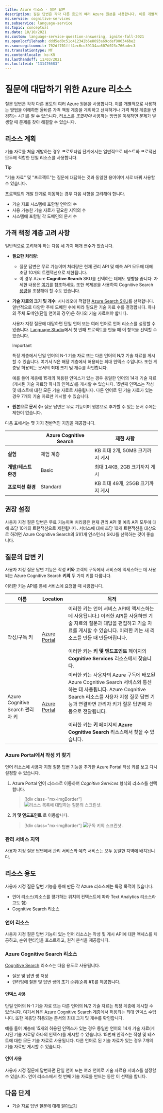 ```yaml
---
title: Azure 리소스 - 질문 답변
description: 질문 답변은 각각 다른 용도의 여러 Azure 원본을 사용합니다. 이를 개별적으로 사용하는 방법을 이해하면 올바른 가격 책정 계층을 계획하고 선택하거나 가격 책정 계층을 변경하는 시기를 알 수 있습니다. 이를 결합하여 사용하는 방법을 이해하면 문제 발생 시 해당 문제를 찾아 해결할 수 있습니다.
ms.service: cognitive-services
ms.subservice: language-service
ms.topic: conceptual
ms.date: 10/10/2021
ms.custom: language-service-question-answering, ignite-fall-2021
ms.openlocfilehash: ddd5ed0c51c412342b6e8093a69cdef900346be2
ms.sourcegitcommit: 702df701fff4ec6cc39134aa607d023c766adec3
ms.translationtype: MT
ms.contentlocale: ko-KR
ms.lasthandoff: 11/03/2021
ms.locfileid: "131476683"
---
```

# <a name="azure-resources-for-question-answering"></a>질문에 대답하기 위한 Azure 리소스

질문 답변은 각각 다른 용도의 여러 Azure 원본을 사용합니다. 이를 개별적으로 사용하는 방법을 이해하면 올바른 가격 책정 계층을 계획하고 선택하거나 가격 책정 계층을 변경하는 시기를 알 수 있습니다. 리소스를 _조합하여_ 사용하는 방법을 이해하면 문제가 발생할 때 문제를 찾아 해결할 수 있습니다.

## <a name="resource-planning"></a>리소스 계획

기술 자료를 처음 개발하는 경우 프로토타입 단계에서는 일반적으로 테스트와 프로덕션 모두에 적합한 단일 리소스를 사용합니다.

> [!TIP]
> "기술 자료" 및 "프로젝트"는 질문에 대답하는 것과 동일한 용어이며 서로 바꿔 사용할 수 있습니다.

프로젝트의 개발 단계로 이동하는 경우 다음 사항을 고려해야 합니다.

* 기술 자료 시스템에 포함될 언어의 수
* 사용 가능한 기술 자료가 필요한 지역의 수
* 시스템에 포함될 각 도메인의 문서 수

## <a name="pricing-tier-considerations"></a>가격 책정 계층 고려 사항

일반적으로 고려해야 하는 다음 세 가지 매개 변수가 있습니다.

* **필요한 처리량**:
    * 질문 답변은 무료 기능이며 처리량은 현재 관리 API 및 예측 API 모두에 대해 초당 10개의 트랜잭션으로 제한됩니다.
    * 이 경우 Azure **Cognitive Search** SKU를 선택하는 데에도 영향을 줍니다. 자세한 내용은 [여기](../../../../search/search-sku-tier.md)를 참조하세요. 또한 복제본을 사용하여 Cognitive Search [용량](../../../../search/search-capacity-planning.md)을 조정해야 할 수도 있습니다.

* **기술 자료의 크기 및 개수**: 시나리오에 적합한 [Azure Search SKU](https://azure.microsoft.com/pricing/details/search/)를 선택합니다. 일반적으로 다양한 주체 도메인 수에 따라 필요한 기술 자료 수를 결정합니다. 하나의 주체 도메인(단일 언어의 경우)은 하나의 기술 자료여야 합니다.

    사용자 지정 질문에 대답하면 단일 언어 또는 여러 언어로 언어 리소스를 설정할 수 있습니다. [Language Studio](https://language.azure.com/)에서 첫 번째 프로젝트를 만들 때 이 항목을 선택할 수 있습니다.

    > [!IMPORTANT]
    > 특정 계층에서 단일 언어의 N-1 기술 자료 또는 다른 언어의 N/2 기술 자료를 게시할 수 있습니다. 여기서 N은 해당 계층에서 허용되는 최대 인덱스 수입니다. 또한 계층당 허용되는 문서의 최대 크기 및 개수를 확인합니다.

    예를 들어 계층에 15개의 허용된 인덱스가 있는 경우 동일한 언어의 14개 기술 자료(게시된 기술 자료당 하나의 인덱스)를 게시할 수 있습니다. 15번째 인덱스는 작성 및 테스트에 대한 모든 기술 자료로 사용됩니다. 다른 언어로 된 기술 자료가 있는 경우 7개의 기술 자료만 게시할 수 있습니다.

* **원본으로 문서 수:** 질문 답변은 무료 기능이며 원본으로 추가할 수 있는 문서 수에는 제한이 없습니다. 

다음 표에서는 몇 가지 전반적인 지침을 제공합니다.

|                            |Azure Cognitive Search | 제한 사항                      |
| -------------------------- |------------ | -------------------------------- |
| **실험**        |체험 계층    | KB 최대 2개, 50MB 크기까지 게시  |
| **개발/테스트 환경**   |Basic        | 최대 14KB, 2GB 크기까지 게시    |
| **프로덕션 환경** |Standard     | KB 최대 49개, 25GB 크기까지 게시 |

## <a name="recommended-settings"></a>권장 설정

사용자 지정 질문 답변은 무료 기능이며 처리량은 현재 관리 API 및 예측 API 모두에 대해 초당 10개의 트랜잭션으로 제한됩니다. 서비스에 대해 초당 10개 트랜잭션을 대상으로 하려면 Azure Cognitive Search의 S1(1개 인스턴스) SKU를 선택하는 것이 좋습니다.

## <a name="keys-in-question-answering"></a>질문의 답변 키

사용자 지정 질문 답변 기능은 작성 **키와** 고객의 구독에서 서비스에 액세스하는 데 사용되는 Azure Cognitive Search **키의** 두 가지 키를 다룹니다.

이러한 키는 API를 통해 서비스에 요청할 때 사용합니다.

|이름|Location|목적|
|--|--|--|
|작성/구독 키|[Azure Portal](https://azure.microsoft.com/free/cognitive-services/)|이러한 키는 언어 서비스 API에 액세스하는 데 사용됩니다.) 이러한 API를 사용하면 기술 자료의 질문과 대답을 편집하고 기술 자료를 게시할 수 있습니다. 이러한 키는 새 리소스를 만들 때 만들어집니다.<br><br>이러한 키는 **키 및 엔드포인트** 페이지의 **Cognitive Services** 리소스에서 찾습니다.|
|Azure Cognitive Search 관리자 키|[Azure Portal](../../../../search/search-security-api-keys.md)|이러한 키는 사용자의 Azure 구독에 배포된 Azure Cognitive Search 서비스와 통신하는 데 사용됩니다. Azure Cognitive Search 리소스를 사용자 지정 질문 답변 기능과 연결하면 관리자 키가 질문 답변에 자동으로 전달됩니다. <br><br>이러한 키는 **키** 페이지의 **Azure Cognitive Search** 리소스에서 찾을 수 있습니다.|

### <a name="find-authoring-keys-in-the-azure-portal"></a>Azure Portal에서 작성 키 찾기

언어 리소스에 사용자 지정 질문 답변 기능을 추가한 Azure Portal 작성 키를 보고 다시 설정할 수 있습니다.

1. Azure Portal 언어 리소스로 이동하여 *Cognitive Services* 형식의 리소스를 선택합니다.

    > [!div class="mx-imgBorder"]
    > ![리소스 목록에 대답하는 질문의 스크린샷.](../../../qnamaker/media/qnamaker-how-to-setup-service/resources-created-question-answering.png)

2. **키 및 엔드포인트** 로 이동합니다.

    > [!div class="mx-imgBorder"]
    > ![구독 키의 스크린샷.](../../../qnamaker/media/qnamaker-how-to-key-management/custom-qna-keys-and-endpoint.png)

### <a name="management-service-region"></a>관리 서비스 지역

사용자 지정 질문 답변에서 관리 서비스와 예측 서비스는 모두 동일한 지역에 배치됩니다.

## <a name="resource-purposes"></a>리소스 용도

사용자 지정 질문 답변 기능을 통해 만든 각 Azure 리소스에는 특정 목적이 있습니다.

* 언어 리소스(리소스를 평가하는 위치의 컨텍스트에 따라 Text Analytics 리소스라고도 함)
* Cognitive Search 리소스

### <a name="language-resource"></a>언어 리소스

사용자 지정 질문 답변 기능이 있는 언어 리소스는 작성 및 게시 API에 대한 액세스를 제공하고, 순위 런타임을 호스트하고, 원격 분석을 제공합니다.

### <a name="azure-cognitive-search-resource"></a>Azure Cognitive Search 리소스

[Cognitive Search](../../../../search/index.yml) 리소스는 다음 용도로 사용됩니다.

* 질문 및 답변 쌍 저장
* 런타임에 질문 및 답변 쌍의 초기 순위(순위 #1)를 제공합니다.

#### <a name="index-usage"></a>인덱스 사용

단일 언어의 N-1 기술 자료 또는 다른 언어의 N/2 기술 자료는 특정 계층에 게시할 수 있습니다. 여기서 N은 Azure Cognitive Search 계층에서 허용되는 최대 인덱스 수입니다. 또한 계층당 허용되는 문서의 최대 크기 및 개수를 확인합니다.

예를 들어 계층에 15개의 허용된 인덱스가 있는 경우 동일한 언어의 14개 기술 자료(게시된 기술 자료당 하나의 인덱스)를 게시할 수 있습니다. 15번째 인덱스는 작성 및 테스트에 대한 모든 기술 자료로 사용됩니다. 다른 언어로 된 기술 자료가 있는 경우 7개의 기술 자료만 게시할 수 있습니다.

#### <a name="language-usage"></a>언어 사용

사용자 지정 질문에 답변하면 단일 언어 또는 여러 언어로 기술 자료용 서비스를 설정할 수 있습니다. 언어 리소스에서 첫 번째 기술 자료를 만드는 동안 이 선택을 합니다.

## <a name="next-steps"></a>다음 단계

* 기술 자료 답변 질문에 대해 [알아보기](../How-To/manage-knowledge-base.md)
